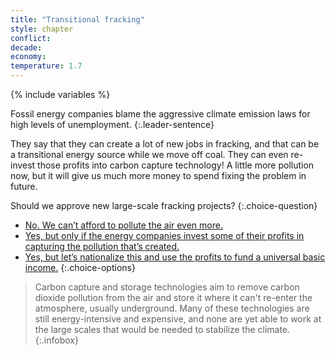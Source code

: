 ```yaml
---
title: "Transitional fracking"
style: chapter
conflict: 
decade: 
economy:
temperature: 1.7
---
```


{% include variables %}

Fossil energy companies blame the aggressive climate emission laws for high levels of unemployment. 
{:.leader-sentence}

They say that they can create a lot of new jobs in fracking, and that can be a transitional energy source while we move off coal. They can even re-invest those profits into carbon capture technology! A little more pollution now, but it will give us much more money to spend fixing the problem in future.

Should we approve new large-scale fracking projects?
{:.choice-question}

- [No. We can’t afford to pollute the air even more.](chapter_weak-reforms.html)
- [Yes, but only if the energy companies invest some of their profits in capturing the pollution that’s created.](chapter_green-is-the-new-gold-fracking.html)
- [Yes, but let’s nationalize this and use the profits to fund a universal basic income.](chapter_people-get-richer.html)
{:.choice-options}

> Carbon capture and storage technologies aim to remove carbon dioxide pollution from the air and store it where it can't re-enter the atmosphere, usually underground. Many of these technologies are still energy-intensive and expensive, and none are yet able to work at the large scales that would be needed to stabilize the climate.
{:.infobox}
